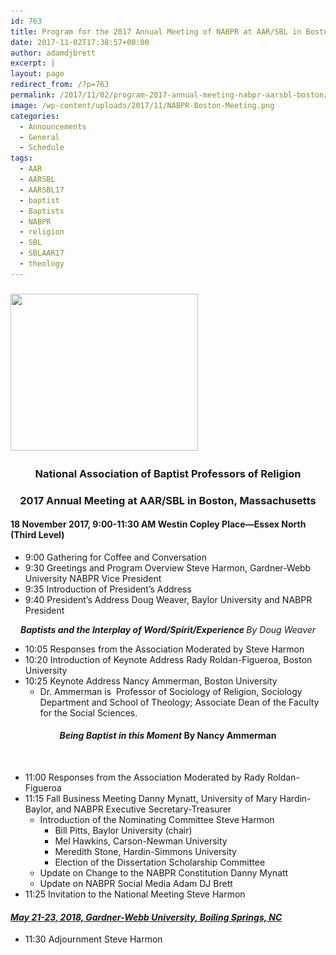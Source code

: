 ```yaml
---
id: 763
title: Program for the 2017 Annual Meeting of NABPR at AAR/SBL in Boston
date: 2017-11-02T17:38:57+00:00
author: adamdjbrett
excerpt: |
layout: page
redirect_from: /?p=763
permalink: /2017/11/02/program-2017-annual-meeting-nabpr-aarsbl-boston/
image: /wp-content/uploads/2017/11/NABPR-Boston-Meeting.png
categories:
  - Announcements
  - General
  - Schedule
tags:
  - AAR
  - AARSBL
  - AARSBL17
  - baptist
  - Baptists
  - NABPR
  - religion
  - SBL
  - SBLAAR17
  - theology
---
```

### [<img class="aligncenter size-medium wp-image-764" src="/wp-content/uploads/2017/11/NABPR-Boston-Meeting-300x251.png" alt="" width="300" height="251" srcset="/wp-content/uploads/2017/11/NABPR-Boston-Meeting-300x251.png 300w, /wp-content/uploads/2017/11/NABPR-Boston-Meeting-768x644.png 768w, /wp-content/uploads/2017/11/NABPR-Boston-Meeting.png 940w" sizes="(max-width: 300px) 100vw, 300px" />](/wp-content/uploads/2017/11/NABPR-Boston-Meeting.png)

<h3 style="text-align: center;">
  <strong>National Association of Baptist Professors of Religion</strong>
</h3>

<h3 style="text-align: center;">
  2017 Annual Meeting at AAR/SBL in Boston, Massachusetts
</h3>

#### 18 November 2017, 9:00-11:30 AM Westin Copley Place—Essex North (Third Level)

  * 9:00 Gathering for Coffee and Conversation
  * 9:30 Greetings and Program Overview Steve Harmon, Gardner-Webb University NABPR Vice President
  * 9:35 Introduction of President’s Address
  * 9:40 President&#8217;s Address Doug Weaver, Baylor University and NABPR President

<p style="text-align: center;">
  <strong><em>Baptists and the Interplay of Word/Spirit/Experience </em></strong><em>By Doug Weaver</em>
</p>

  * 10:05 Responses from the Association Moderated by Steve Harmon
  * 10:20 Introduction of Keynote Address Rady Roldan-Figueroa, Boston University
  * 10:25 Keynote Address Nancy Ammerman, Boston University
      * Dr. Ammerman is  Professor of Sociology of Religion, Sociology Department and School of Theology; Associate Dean of the Faculty for the Social Sciences.

<h4 style="text-align: center;">
  <strong><em>Being Baptist in this Moment </em></strong>By Nancy Ammerman
</h4>

&nbsp;

  * 11:00 Responses from the Association Moderated by Rady Roldan-Figueroa
  * 11:15 Fall Business Meeting Danny Mynatt, University of Mary Hardin-Baylor, and NABPR Executive Secretary-Treasurer
      * Introduction of the Nominating Committee Steve Harmon
          * Bill Pitts, Baylor University (chair)
          * Mel Hawkins, Carson-Newman University
          * Meredith Stone, Hardin-Simmons University
          * Election of the Dissertation Scholarship Committee
      * Update on Change to the NABPR Constitution Danny Mynatt
      * Update on NABPR Social Media Adam DJ Brett
  * 11:25 Invitation to the National Meeting Steve Harmon

#### [**_May 21-23, 2018, Gardner-Webb University, Boiling Springs, NC_**](https://nabpr.org/2018-nabpr-call-for-papers/)

  * 11:30 Adjournment Steve Harmon
